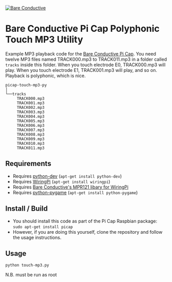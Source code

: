 [![Bare Conductive](http://bareconductive.com/assets/images/LOGO_256x106.png)](http://www.bareconductive.com/)

# Bare Conductive Pi Cap Polyphonic Touch MP3 Utility

Example MP3 playback code for the [Bare Conductive Pi Cap](http://www.bareconductive.com/shop/pi-cap/). You need twelve MP3 files named TRACK000.mp3 to TRACK011.mp3 in a folder called `tracks` inside this folder. When you touch electrode E0, TRACK000.mp3 will play. When you touch electrode E1, TRACK001.mp3 will play, and so on. Playback is polyphonic, which is nice.

    picap-touch-mp3-py    
    │
    └──tracks
         TRACK000.mp3    
         TRACK001.mp3  
         TRACK002.mp3  
         TRACK003.mp3  
         TRACK004.mp3  
         TRACK005.mp3  
         TRACK006.mp3  
         TRACK007.mp3  
         TRACK008.mp3  
         TRACK009.mp3  
         TRACK010.mp3  
         TRACK011.mp3  

## Requirements
* Requires [python-dev](https://www.python.org/) (`apt-get install python-dev`)
* Requires [WiringPi](http://wiringpi.com/) (`apt-get install wiringpi`)
* Requires [Bare Conductive's MPR121 libary for WiringPi](https://github.com/BareConductive/wiringpi-mpr121)
* Requires [python-pygame](http://www.pygame.org/download.shtml) (`apt-get install python-pygame`)

## Install / Build

* You should install this code as part of the Pi Cap Raspbian package: `sudo apt-get install picap`    
* However, if you are doing this yourself, clone the repository and follow the usage instructions.

## Usage

    python touch-mp3.py

N.B. must be run as root    
